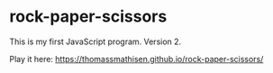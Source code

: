 # rock-paper-scissors
This is my first JavaScript program. Version 2.

Play it here: https://thomassmathisen.github.io/rock-paper-scissors/